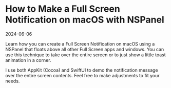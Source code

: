 # How to Make a Full Screen Notification on macOS with NSPanel
2024-06-06

Learn how you can create a Full Screen Notification on macOS using a NSPanel that floats above all other Full Screen apps and windows. You can use this technique to take over the entire screen or to just show a little toast animation in a corner.

I use both AppKit (Cocoa) and SwiftUI to demo the notification message over the entire screen contents. Feel free to make adjustments to fit your needs.
